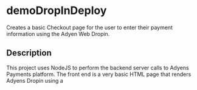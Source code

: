 # demoDropInDeploy

Creates a basic Checkout page for the user to enter their payment information using the Adyen Web Dropin. 

## Description
This project uses NodeJS to perform the backend server calls to Adyens Payments platform. The front end is a very basic HTML page that renders Adyens Dropin using a <script> tag  

## Getting Started
Before getting started,please refer to [Adyen Drop in Solution](https://docs.adyen.com/online-payments/drop-in-web).
  


### Requirements
NodeJS version 10

### Dependencies

Node Dependencies located in the [package.json](https://github.com/syasu916/demoDropInDeploy/blob/main/package.json)
* dotenv
* express
* morgan
* node-fetch
* uuid

### Installing
1) Edit the [config.env](https://github.com/syasu916/demoDropInDeploy/blob/main/config.env) with you [Adyen API Credentials](https://docs.adyen.com/development-resources/api-credentials#new-credential)
  * AYDEN_API_KEY="YOUR_API_KEY"
  * AYDEN_MERCHANT_ACCOUNT="MERCHANT_ACCOUNT"
  * AYDEN_CLIENT_KEY="CLIENT_KEY"
  
```
npm install
````
### Executing program
To run the program call npm start. 
```
npm start
```
Once your server has started, http://localhost:3000/
```
> node server.js
Server running on Port 3000
```
If your page does not load, please check the server log. If the error message appears update the [config.env](https://github.com/syasu916/demoDropInDeploy/blob/main/config.env) with you [Adyen API Credentials](https://docs.adyen.com/development-resources/api-credentials#new-credential)
```
  { status: 401,
  errorCode: '000',
  message: 'HTTP Status Response - Unauthorized',
  errorType: 'security' }
```
## Version History

* 0.1
    * Initial Release

## License

This project is licensed under the [Scott Y] License - see the LICENSE.md file for deta
